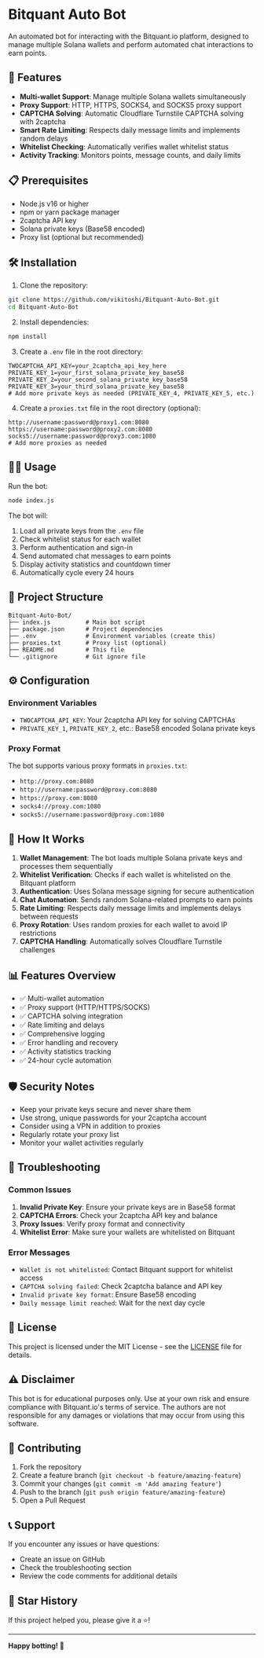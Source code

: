 # Bitquant Auto Bot

An automated bot for interacting with the Bitquant.io platform, designed to manage multiple Solana wallets and perform automated chat interactions to earn points.

## 🚀 Features

- **Multi-wallet Support**: Manage multiple Solana wallets simultaneously
- **Proxy Support**: HTTP, HTTPS, SOCKS4, and SOCKS5 proxy support
- **CAPTCHA Solving**: Automatic Cloudflare Turnstile CAPTCHA solving with 2captcha
- **Smart Rate Limiting**: Respects daily message limits and implements random delays
- **Whitelist Checking**: Automatically verifies wallet whitelist status
- **Activity Tracking**: Monitors points, message counts, and daily limits

## 📋 Prerequisites

- Node.js v16 or higher
- npm or yarn package manager
- 2captcha API key
- Solana private keys (Base58 encoded)
- Proxy list (optional but recommended)

## 🛠️ Installation

1. Clone the repository:
```bash
git clone https://github.com/vikitoshi/Bitquant-Auto-Bot.git
cd Bitquant-Auto-Bot
```

2. Install dependencies:
```bash
npm install
```

3. Create a `.env` file in the root directory:
```env
TWOCAPTCHA_API_KEY=your_2captcha_api_key_here
PRIVATE_KEY_1=your_first_solana_private_key_base58
PRIVATE_KEY_2=your_second_solana_private_key_base58
PRIVATE_KEY_3=your_third_solana_private_key_base58
# Add more private keys as needed (PRIVATE_KEY_4, PRIVATE_KEY_5, etc.)
```

4. Create a `proxies.txt` file in the root directory (optional):
```
http://username:password@proxy1.com:8080
https://username:password@proxy2.com:8080
socks5://username:password@proxy3.com:1080
# Add more proxies as needed
```

## 🏃‍♂️ Usage

Run the bot:
```bash
node index.js
```

The bot will:
1. Load all private keys from the `.env` file
2. Check whitelist status for each wallet
3. Perform authentication and sign-in
4. Send automated chat messages to earn points
5. Display activity statistics and countdown timer
6. Automatically cycle every 24 hours

## 📁 Project Structure

```
Bitquant-Auto-Bot/
├── index.js          # Main bot script
├── package.json      # Project dependencies
├── .env              # Environment variables (create this)
├── proxies.txt       # Proxy list (optional)
├── README.md         # This file
└── .gitignore        # Git ignore file
```

## ⚙️ Configuration

### Environment Variables

- `TWOCAPTCHA_API_KEY`: Your 2captcha API key for solving CAPTCHAs
- `PRIVATE_KEY_1`, `PRIVATE_KEY_2`, etc.: Base58 encoded Solana private keys

### Proxy Format

The bot supports various proxy formats in `proxies.txt`:
- `http://proxy.com:8080`
- `http://username:password@proxy.com:8080`
- `https://proxy.com:8080`
- `socks4://proxy.com:1080`
- `socks5://username:password@proxy.com:1080`

## 🎯 How It Works

1. **Wallet Management**: The bot loads multiple Solana private keys and processes them sequentially
2. **Whitelist Verification**: Checks if each wallet is whitelisted on the Bitquant platform
3. **Authentication**: Uses Solana message signing for secure authentication
4. **Chat Automation**: Sends random Solana-related prompts to earn points
5. **Rate Limiting**: Respects daily message limits and implements delays between requests
6. **Proxy Rotation**: Uses random proxies for each wallet to avoid IP restrictions
7. **CAPTCHA Handling**: Automatically solves Cloudflare Turnstile challenges

## 📊 Features Overview

- ✅ Multi-wallet automation
- ✅ Proxy support (HTTP/HTTPS/SOCKS)
- ✅ CAPTCHA solving integration
- ✅ Rate limiting and delays
- ✅ Comprehensive logging
- ✅ Error handling and recovery
- ✅ Activity statistics tracking
- ✅ 24-hour cycle automation

## 🛡️ Security Notes

- Keep your private keys secure and never share them
- Use strong, unique passwords for your 2captcha account
- Consider using a VPN in addition to proxies
- Regularly rotate your proxy list
- Monitor your wallet activities regularly

## 🐛 Troubleshooting

### Common Issues

1. **Invalid Private Key**: Ensure your private keys are in Base58 format
2. **CAPTCHA Errors**: Check your 2captcha API key and balance
3. **Proxy Issues**: Verify proxy format and connectivity
4. **Whitelist Error**: Make sure your wallets are whitelisted on Bitquant

### Error Messages

- `Wallet is not whitelisted`: Contact Bitquant support for whitelist access
- `CAPTCHA solving failed`: Check 2captcha balance and API key
- `Invalid private key format`: Ensure Base58 encoding
- `Daily message limit reached`: Wait for the next day cycle

## 📄 License

This project is licensed under the MIT License - see the [LICENSE](LICENSE) file for details.

## ⚠️ Disclaimer

This bot is for educational purposes only. Use at your own risk and ensure compliance with Bitquant.io's terms of service. The authors are not responsible for any damages or violations that may occur from using this software.

## 🤝 Contributing

1. Fork the repository
2. Create a feature branch (`git checkout -b feature/amazing-feature`)
3. Commit your changes (`git commit -m 'Add amazing feature'`)
4. Push to the branch (`git push origin feature/amazing-feature`)
5. Open a Pull Request

## 📞 Support

If you encounter any issues or have questions:
- Create an issue on GitHub
- Check the troubleshooting section
- Review the code comments for additional details

## 🌟 Star History

If this project helped you, please give it a ⭐!

---

**Happy botting! 🤖**